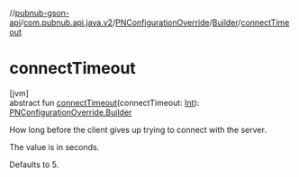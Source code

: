//[pubnub-gson-api](../../../../index.md)/[com.pubnub.api.java.v2](../../index.md)/[PNConfigurationOverride](../index.md)/[Builder](index.md)/[connectTimeout](connect-timeout.md)

# connectTimeout

[jvm]\
abstract fun [connectTimeout](connect-timeout.md)(connectTimeout: [Int](https://kotlinlang.org/api/core/kotlin-stdlib/kotlin/-int/index.html)): [PNConfigurationOverride.Builder](index.md)

How long before the client gives up trying to connect with the server.

The value is in seconds.

Defaults to 5.
